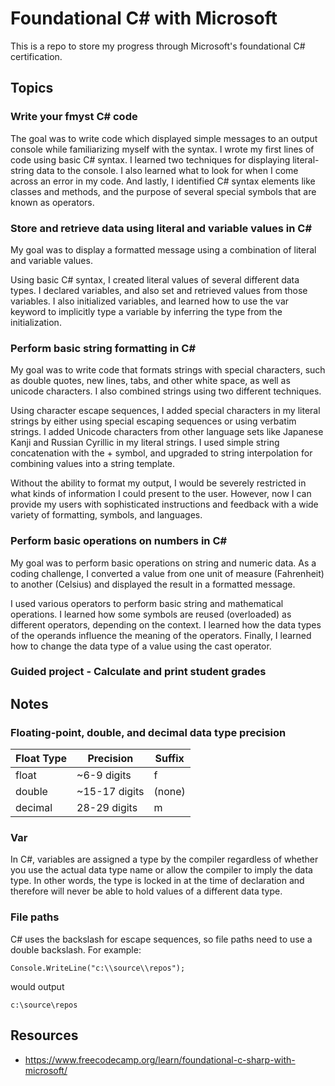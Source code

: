 # Foundational C# with Microsoft
This is a repo to store my progress through Microsoft's foundational C# certification.

## Topics
### Write your fmyst C# code
The goal was to write code which displayed simple messages to an output console while familiarizing myself with the syntax. I wrote my first lines of code using basic C# syntax. I learned two techniques for displaying literal-string data to the console. I also learned what to look for when I come across an error in my code. And lastly, I identified C# syntax elements like classes and methods, and the purpose of several special symbols that are known as operators. 

### Store and retrieve data using literal and variable values in C#
My goal was to display a formatted message using a combination of literal and variable values.

Using basic C# syntax, I created literal values of several different data types. I declared variables, and also set and retrieved values from those variables. I also initialized variables, and learned how to use the var keyword to implicitly type a variable by inferring the type from the initialization.

### Perform basic string formatting in C#
My goal was to write code that formats strings with special characters, such as double quotes, new lines, tabs, and other white space, as well as unicode characters. I also combined strings using two different techniques.

Using character escape sequences, I added special characters in my literal strings by either using special escaping sequences or using verbatim strings. I added Unicode characters from other language sets like Japanese Kanji and Russian Cyrillic in my literal strings. I used simple string concatenation with the + symbol, and upgraded to string interpolation for combining values into a string template.

Without the ability to format my output, I would be severely restricted in what kinds of information I could present to the user. However, now I can provide my users with sophisticated instructions and feedback with a wide variety of formatting, symbols, and languages.

### Perform basic operations on numbers in C#
My goal was to perform basic operations on string and numeric data. As a coding challenge, I converted a value from one unit of measure (Fahrenheit) to another (Celsius) and displayed the result in a formatted message.

I used various operators to perform basic string and mathematical operations. I learned how some symbols are reused (overloaded) as different operators, depending on the context. I learned how the data types of the operands influence the meaning of the operators. Finally, I learned how to change the data type of a value using the cast operator.

### Guided project - Calculate and print student grades


## Notes
### Floating-point, double, and decimal data type precision
Float Type  |  Precision     |    Suffix
------------|----------------|----------
float       | ~6-9 digits    |    f
double      | ~15-17 digits  |  (none)
decimal     |  28-29 digits  |    m

### Var
In C#, variables are assigned a type by the compiler regardless of whether you use the actual data type name or allow the compiler to imply the data type. In other words, the type is locked in at the time of declaration and therefore will never be able to hold values of a different data type.

### File paths
C# uses the backslash for escape sequences, so file paths need to use a double backslash. For example:

```
Console.WriteLine("c:\\source\\repos");
```

would output 

```
c:\source\repos
```

## Resources
- https://www.freecodecamp.org/learn/foundational-c-sharp-with-microsoft/